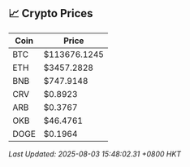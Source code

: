 ## 📈 Crypto Prices

| Coin | Price |
| ---- | ----- |
| BTC | $113676.1245 |
| ETH | $3457.2828 |
| BNB | $747.9148 |
| CRV | $0.8923 |
| ARB | $0.3767 |
| OKB | $46.4761 |
| DOGE | $0.1964 |

_Last Updated: 2025-08-03 15:48:02.31 +0800 HKT_